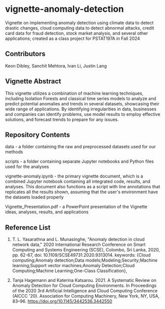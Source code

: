 # vignette-anomaly-detection

Vignette on implementing anomaly detection using climate data to detect drastic changes, cloud computing data to detect abnormal attacks, credit card data for fraud detection, stock market analysis, and several other applications; created as a class project for PSTAT197A in Fall 2024

## Contributors

Keon Dibley, Sanchit Mehtora, Ivan Li, Justin Lang

## Vignette Abstract

This vignette utilizes a combination of machine learning techniques, including Isolation Forests and classical time series models to analyze and predict potential anomalies and trends in several datasets, showcasing their wide range of applications. By identifying irregularities in data, businesses and companies can identify problems, use model results to employ effective solutions, and forecast trends to prepare for any issues.

## Repository Contents

data - a folder containing the raw and preprocessed datasets used for our methods

scripts - a folder containing separate Jupyter notebooks and Python files used for the analyses

vignette-anomaly.ipynb - the primary vignette document, which is a combined Jupyter notebook containing all integrated code, results, and analyses. This document also functions as a script with line annotations that replicates all the results shown, assuming that the user's environment have the datasets loaded properly

Vignette_Presentation.pdf - a PowerPoint presentation of the Vignette ideas, analyses, results, and applications

## Reference List

1) T. L. Yasarathna and L. Munasinghe, "Anomaly detection in cloud network data," 2020 International Research Conference on Smart Computing and Systems Engineering (SCSE), Colombo, Sri Lanka, 2020, pp. 62-67, doi: 10.1109/SCSE49731.2020.9313014. keywords: {Cloud computing;Anomaly detection;Data models;Modeling;Security;Machine learning;Support vector machines;Anomaly Detection;Cloud Computing;Machine Learning;One-Class Classification},

2) Tanja Hagemann and Katerina Katsarou. 2021. A Systematic Review on Anomaly Detection for Cloud Computing Environments. In Proceedings of the 2020 3rd Artificial Intelligence and Cloud Computing Conference (AICCC '20). Association for Computing Machinery, New York, NY, USA, 83–96. https://doi.org/10.1145/3442536.3442550

